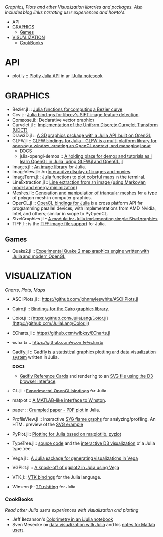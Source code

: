 *Graphics, Plots and other Visualization libraries and packages. Also includes blog links narrating user experiences and howto's.*

* [API](#api)
* [GRAPHICS](#graphics) 
   * [Games](#games)
* [VISUALIZATION](#visualization)
   * [CookBooks](#cookbooks)


# API 
* plot.ly :: [Plotly Julia API](https://plot.ly/api/julia/) in an [IJulia notebook](http://nbviewer.ipython.org/7105191)


# GRAPHICS 
* Bezier.jl :: [Julia functions for computing a Bezier curve](https://github.com/dronir/Bezier.jl)
* Ccv.jl:: [Julia bindings for libccv's SIFT image feature detection](https://github.com/dhotson/Ccv.jl).
* Compose.jl:: [Declarative vector graphics](https://github.com/dcjones/Compose.jl)
* Curvelet.jl :: [Implementation of the Uniform Discrete Curvelet Transform (UDCT)](https://github.com/fundamental/Curvelet.jl)
* Draw3D.jl :: [A 3D graphics package with a Julia API, built on OpenGL](https://github.com/ssfrr/Draw3D.jl)
* GLFW.jl :: [GLFW bindings for Julia - GLFW is a multi-platform library for opening a window, creating an OpenGL context, and managing input](https://github.com/jayschwa/GLFW.jl)
   * DOCS
   * julia-opengl-demos :: [A holding place for demos and tutorials as I learn OpenGL in Julia, using GLFW.jl and OpenGL.jl](https://github.com/ssfrr/julia-opengl-demos)
* Images.jl:: [An image library](https://github.com/timholy/Images.jl) for Julia.
* ImageView.jl:: An [interactive display of images and movies](https://github.com/timholy/ImageView.jl).
* ImageTerm.jl:: [Julia functions to plot colorful maps](https://github.com/meggart/ImageTerm.jl) in the terminal.
* LineExtraction.jl :: [Line extraction from an image (using Markovian model and energy minimization)](https://github.com/remusao/LineExtraction.jl)
* Meshes.jl:: [Generation and manipulation of triangular meshes](https://github.com/twadleigh/Meshes.jl) for a type of polygon mesh in computer graphics.
* OpenCL.jl :: [OpenCL bindings for Julia](https://github.com/jakebolewski/OpenCL.jl) is a cross platform API for programming parallel devices, with implementations from AMD, Nvidia, Intel, and others; similar in scope to PyOpenCL. 
* SixelGraphics.jl :: [A module for Julia implementing simple Sixel graphics](https://github.com/olofsen/SixelGraphics.jl)
* TIFF.jl:: is the [TIFF image file support](https://github.com/rephorm/TIFF.jl) for Julia.



## Games
* Quake2.jl :: [Experimental Quake 2 map graphics engine written with Julia and modern OpenGL](https://github.com/jayschwa/Quake2.jl)


# VISUALIZATION
*Charts, Plots, Maps*
* ASCIIPlots.jl :: https://github.com/johnmyleswhite/ASCIIPlots.jl
* Cairo.jl :: [Bindings for the Cairo graphics library](https://github.com/JuliaLang/Cairo.jl).
* Color.jl :: [https://github.com/JuliaLang/Color.jl](https://github.com/JuliaLang/Color.jl)
* ECharts.jl :: https://github.com/wlbksy/ECharts.jl
* echarts :: https://github.com/ecomfe/echarts
* Gadfly.jl :: [Gadfly is a statistical graphics plotting and data visualization system](https://github.com/dcjones/Gadfly.jl) written in Julia. 

   **DOCS**
   * [Gadfly Reference Cards](https://github.com/john9631/JuliaDocs) and rendering to an [SVG file using the D3 browser interface](https://github.com/dcjones/Gadfly.jl#using-the-d3-backend).
* GL.jl :: [Experimental OpenGL bindings](https://github.com/jayschwa/GL.jl) for Julia.
* matplot :: [A MATLAB-like interface to Winston](https://github.com/natj/matplot).
* paper :: [Crumpled paper - PDF plot](https://github.com/andrewcooke/paper) in Julia.
* ProfileView.jl :: Interactive [SVG flame graphs](https://github.com/GlenHertz/ProfileView.jl) for analyzing/profiling. An HTML preview of the [SVG example](http://htmlpreview.github.io/?https://raw.github.com/GlenHertz/ProfileView.jl/master/readme_images/profile.svg)
* PyPlot.jl:: [Plotting for Julia based on matplotlib, pyplot](https://github.com/stevengj/PyPlot.jl)
* TypeTree.jl:: [source code](https://github.com/johnmyleswhite/TypeTree.jl) and the [interactive D3 visualization](http://johnmyleswhite.com/typetree/tree.html) of a Julia type tree.
* Vega.jl :: [A Julia package for generating visualizations in Vega](https://github.com/johnmyleswhite/Vega.jl)
* VGPlot.jl :: [A knock-off of ggplot2 in Julia using Vega](https://github.com/johnmyleswhite/VGPlot.jl)
* VTK.jl:: [VTK bindings](https://github.com/ihnorton/VTK.jl) for the Julia language.
* Winston.jl:: [2D plotting](https://github.com/nolta/Winston.jl) for Julia.

### CookBooks
*Read other Julia users experiences with visualization and plotting*
* Jeff Bezanson's [Colorimetry in an iJulia notebook](http://nbviewer.ipython.org/url/beowulf.csail.mit.edu/18.337/black%20body%20radiation.ipynb)
* Sven Mesecke on [data visualization with Julia](http://sveme.org/installing-julia-for-data-visualization-stuff.html) and his [notes for Matlab users](http://sveme.org/julia-for-matlab-users-i.html).


